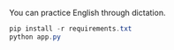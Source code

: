 You can practice English through dictation.

```powershell
pip install -r requirements.txt
python app.py
```
